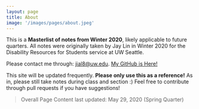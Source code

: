 ```yaml
---
layout: page
title: About
image: '/images/pages/about.jpeg'
---
```


This is a **Masterlist of notes from Winter 2020**, likely applicable to future quarters. All notes were originally taken by Jay Lin in Winter 2020 for the Disability Resources for Students service at UW Seattle.

Please contact me through: jial8@uw.edu.
[My GitHub is Here!](https://github.com/JetPlaneJJ)


This site will be updated frequently. **Please only use this as a reference!** As in, please still take notes during class and section :) Feel free to contribute through pull requests if you have suggestions!

> Overall Page Content last updated: May 29, 2020 (Spring Quarter)